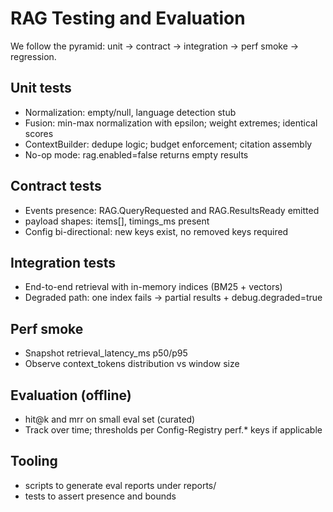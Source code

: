 # RAG Testing and Evaluation

We follow the pyramid: unit → contract → integration → perf smoke → regression.

## Unit tests

- Normalization: empty/null, language detection stub
- Fusion: min-max normalization with epsilon; weight extremes; identical scores
- ContextBuilder: dedupe logic; budget enforcement; citation assembly
- No-op mode: rag.enabled=false returns empty results

## Contract tests

- Events presence: RAG.QueryRequested and RAG.ResultsReady emitted
- payload shapes: items[], timings_ms present
- Config bi-directional: new keys exist, no removed keys required

## Integration tests

- End-to-end retrieval with in-memory indices (BM25 + vectors)
- Degraded path: one index fails → partial results + debug.degraded=true

## Perf smoke

- Snapshot retrieval_latency_ms p50/p95
- Observe context_tokens distribution vs window size

## Evaluation (offline)

- hit@k and mrr on small eval set (curated)
- Track over time; thresholds per Config-Registry perf.* keys if applicable

## Tooling

- scripts to generate eval reports under reports/
- tests to assert presence and bounds

